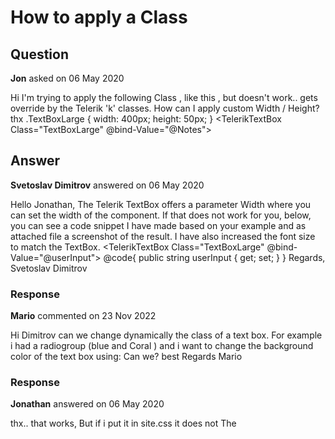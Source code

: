 # How to apply a Class

## Question

**Jon** asked on 06 May 2020

Hi I'm trying to apply the following Class , like this , but doesn't work.. gets override by the Telerik 'k' classes. How can I apply custom Width / Height? thx .TextBoxLarge { width: 400px; height: 50px; } <TelerikTextBox Class="TextBoxLarge" @bind-Value="@Notes"></TelerikTextBox>

## Answer

**Svetoslav Dimitrov** answered on 06 May 2020

Hello Jonathan, The Telerik TextBox offers a parameter Width where you can set the width of the component. If that does not work for you, below, you can see a code snippet I have made based on your example and as attached file a screenshot of the result. I have also increased the font size to match the TextBox. <style>.TextBoxLarge { width: 400px; height: 50px; font-size: 18px;
} </style> <TelerikTextBox Class="TextBoxLarge" @bind-Value="@userInput"> </TelerikTextBox> @code{
public string userInput { get; set; }
} Regards, Svetoslav Dimitrov

### Response

**Mario** commented on 23 Nov 2022

Hi Dimitrov can we change dynamically the class of a text box. For example i had a radiogroup (blue and Coral ) and i want to change the background color of the text box using: <style> .TextBoxBackcolorblue { background-color: lightblue; } .TextBoxBackcolorcoral { background-color: coral; } </style> Can we? best Regards Mario

### Response

**Jonathan** answered on 06 May 2020

thx.. that works, But if i put it in site.css it does not The <style> needs to be on the page?

### Response

**Jonathan** answered on 06 May 2020

Hi.. Also how do you do 'Multi line'? thx again

### Response

**Svetoslav Dimitrov** answered on 07 May 2020

Hello Jonathan, On the second question, there is an open Feature Request in our Feedback Portal regarding Multiline TextBox. You can see it from this link: [https://feedback.telerik.com/blazor/1443556-multiline-textbox.](https://feedback.telerik.com/blazor/1443556-multiline-textbox.) I added your Vote for it, to raise its priorioty, and you can Follow it to receive email notifications on status updates. On the first question, in order it to work in the site.css file you have to add the k-textbox CSS class in front of the TextBoxLarge in the selector. This is related to the Specificity of CSS. In general, this means how the browser decides which CSS rule to apply. The.k-textbox.TextBoxLarge is more specific than.TextBoxLarge which means that it will have more weight when the browser applies the styles. This can be seen visible if you Inspect the component (right click inside the Textbox and Inspect). In case the selector is .TextBoxLarge it will be lower in the Styles tab of the browser DevTools and its CSS rules will be crossed out. However, if you apply .k-textbox.TextBoxLarge it will move higher in the Styles tab and its rules will be applied. More information on Specificity can be read here: [https://developer.mozilla.org/en-US/docs/Web/CSS/Specificity.](https://developer.mozilla.org/en-US/docs/Web/CSS/Specificity.) Below is a sample CSS example of this. site.css file: .k-textbox.TextBoxLarge { width: 400px; height: 50px; font-size: 18px;
} Regards, Svetoslav Dimitrov

### Response

**Shannon** answered on 26 Jan 2021

This information: .k-textbox.TextBoxLarge {
width: 400px;
height: 50px;
font-size: 18px;
} should be in the documentation.

### Response

**Nadezhda Tacheva** answered on 28 Jan 2021

Hi Shannon, This information describes a custom scenario for styling a TextBox component. Therefore it wouldn't be a good fit to include in the documentation. We are trying to keep the documentation as simple and clear as possible using general example data that could be relevant in a lot of scenarios. In the below example the .TextBoxLarge is a custom CSS class to style the TextBox with the desired width and height. When adding custom classes to style the Telerik components, they can in some cases be overridden by the built-in rules we have. This is why it is very important to define the CSS selectors as specific as possible. Speaking of that, you may find this article for improving debugging skills useful in order to easily find the relevant element of a component you need to style in your case. On another note - the original reason for this sample styling was the requirement for a text area component which is now available: [https://demos.telerik.com/blazor-ui/textarea/overview.](https://demos.telerik.com/blazor-ui/textarea/overview.) Regards, Nadezhda Tacheva
